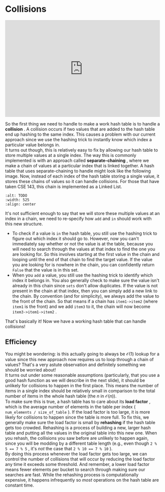# Collisions


<div style="position: relative; padding-bottom: 62.5%; height: 0;">
    <iframe src="https://www.loom.com/embed/38de6c8f202b46688036c19687b4990f" frameborder="0" webkitallowfullscreen mozallowfullscreen allowfullscreen style="position: absolute; top: 0; left: 0; width: 100%; height: 100%;"></iframe>
</div>

So the first thing we need to handle to make a work hash table is to handle a **collision** . A collision occurs if two values that are added to the hash table end up hashing to the same index. This causes a problem with our current approach since we use the hashing trick to instantly know which index a particular value belongs in.  
It turns out though, this is relatively easy to fix by allowing our hash table to store multiple values at a single index. The way this is commonly implemented is with an approach called **separate-chaining** , where we make a chain of values at a particular index that is linked together. A hash table that uses separate-chaining to handle might look like the following image. Now, instead of each index of the hash table storing a single value, it stores these chains of values so it can handle collisions. For those that have taken CSE 143, this chain is implemented as a Linked List.  
 
```{image} https://static.us.edusercontent.com/files/c2TvCiXTINrel1ZsA8kOQP4B
:alt: TODO
:width: 525
:align: center
```

It's not sufficient enough to say that we will store these multiple values at an index in a chain, we need to re-specify how `add` and `in` should work with this new structure.  
-  To check if a value is     `in`     the hash table, you still use the hashing trick to figure out which index it should go to. However, now you can't immediately say whether or not the value is at the table, because you will need to search through the values at that index to find the one you are looking for. So this involves starting at the first value in the chain and looping until the end of that chain to find the target value. If the value you are looking for is nowhere in the chain, you can confidently return     `False`     that the value is in this set.  
-  When you     `add`     a value, you still use the hashing trick to identify which index it belongs in. You also generally check to make sure the value isn't already in this chain since     `sets`     don't allow duplicates. If the value is not present in the chain at that index, then you can simply add a new link to the chain. By convention (and for simplicity), we always add the value to the front of the chain. So that means if a chain has     `item1->item2`     (where     `item1`     is the front) and we add     `item3`     to it, the chain will now become     `item3->item1->item2`     .  

That's basically it! Now we have a working hash table that can handle collisions!  
##  Efficiency  

You might be wondering: is this actually going to always be $\mathcal{O}(1)$ lookup for a value since this new approach now requires us to loop through a chain of values? That's a very astute observation and definitely something we should be worried about!  
It turns out under some reasonable assumptions (particularly, that you use a good hash function as we will describe in the next slide), it should be unlikely for collisions to happen in the first place. This means the number of items in a single index should be relatively small in comparison to the total number of items in the whole hash table (the $n$ in $\mathcal{O}(n)$).  
To make sure this is true, a hash table has to care about its **load factor** , which is the average number of elements in the table per index ( `num_elements / size_of_table` ).  If the load factor is too large, it is more likely for collisions to happen since the table is more full. To fix this, we generally make sure the load factor is small by **rehashing** if the hash table gets too crowded. Rehashing is a process of building a new, larger hash table and putting all the values in the original table into this new one. When you rehash, the collisions you saw before are unlikely to happen again, since you will be modding by a different table length (e.g., even though `2 % 5 == 7 % 5` , it's *not* the case that `2 % 10 == 7 % 10` ).  
By doing this process whenever the load factor gets too large, we can control the number of collisions that will occur by reducing the load factor any time it exceeds some threshold. And remember, a lower load factor means fewer elements per bucket to search through making sure our searches are fast. While the rehashing process is computationally expensive, it happens infrequently so *most* operations on the hash table are constant time.  
